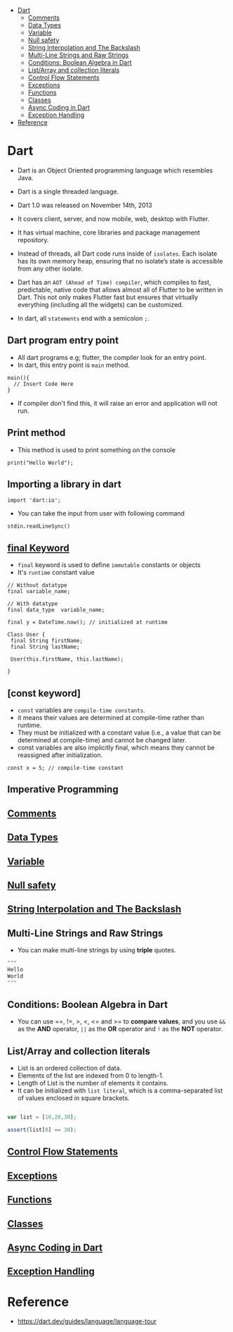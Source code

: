 - [Dart](#dart)
  - [Comments](#comments)
  - [Data Types](#data-types)
  - [Variable](#variable)
  - [Null safety](#null-safety)
  - [String Interpolation and The Backslash](#string-interpolation-and-the-backslash)
  - [Multi-Line Strings and Raw Strings](#multi-line-strings-and-raw-strings)
  - [Conditions: Boolean Algebra in Dart](#conditions-boolean-algebra-in-dart)
  - [List/Array and collection literals](#listarray-and-collection-literals)
  - [Control Flow Statements](#control-flow-statements)
  - [Exceptions](#exceptions)
  - [Functions](#functions)
  - [Classes](#classes)
  - [Async Coding in Dart](#async-coding-in-dart)
  - [Exception Handling](#exception-handling)
- [Reference](#reference)

# Dart

- Dart is an Object Oriented programming language which resembles Java.

- Dart is a single threaded language.

- Dart 1.0 was released on November 14th, 2013

- It covers client, server, and now mobile, web, desktop with Flutter.

- It has virtual machine, core libraries and package management repository.

- Instead of threads, all Dart code runs inside of `isolates`. Each isolate has its own memory heap, ensuring that no isolate’s state is accessible from any other isolate.

- Dart has an `AOT (Ahead of Time) compiler`, which compiles to fast, predictable, native code that allows almost all of Flutter to be written in Dart. This not only makes Flutter fast but ensures that virtually everything (including all the widgets) can be customized.

- In dart, all `statements` end with a semicolon `;`.

## Dart program entry point

- All dart programs e.g; flutter, the compiler look for an entry point.
- In dart, this entry point is `main` method.

```
main(){
  // Insert Code Here
}
```

- If compiler don't find this, it will raise an error and application will not run.

## Print method

- This method is used to print something on the console

```
print("Hello World");
```

## Importing a library in dart

```import 'dart:io';```


- You can take the input from user with following command 

```stdin.readLineSync()```

## [final Keyword](https://www.educative.io/answers/what-is-the-final-keyword-in-dart)

- `final` keyword is used to define `immutable` constants or objects
- It's `runtime` constant value

```
// Without datatype
final variable_name;

// With datatype
final data_type  variable_name;
```

```
final y = DateTime.now(); // initialized at runtime

Class User {
 final String firstName;
 final String lastName;

 User(this.firstName, this.lastName);

}

```

## [const keyword]

- `const` variables are `compile-time constants`.
- it means their values are determined at compile-time rather than runtime. 
- They must be initialized with a constant value (i.e., a value that can be determined at compile-time) and cannot be changed later. 
- const variables are also implicitly final, which means they cannot be reassigned after initialization.


```
const x = 5; // compile-time constant
```

## Imperative Programming

## [Comments](dart/dart_commends.md)

## [Data Types](dart/dart_data_types.md)

## [Variable](dart/dart_variables.md)

## [Null safety](dart/dart_null_safety.md)

## [String Interpolation and The Backslash](dart/dart_backslash.md)


## Multi-Line Strings and Raw Strings

- You can make multi-line strings by using **triple** quotes.

```js
"""
Hello
World
"""
```

## Conditions: Boolean Algebra in Dart

- You can use ==, !=, >, <, <= and >= to **compare values**, and you use `&&` as the **AND** operator, `||` as the **OR** operator and `!` as the **NOT** operator.


## List/Array and collection literals

- List is an ordered collection of data.
- Elements of the list are indexed from 0 to length-1.
- Length of List is the number of elements it contains.
- It can be initialized with `list literal`, which is a comma-separated list of values enclosed in square brackets.

```js

var list = [10,20,30];

assert(list[0] == 30);

```

## [Control Flow Statements](dart/dart_conditional_flows.md)

## [Exceptions](dart/dart_exceptions.md)

## [Functions](dart/dart_functions.md)

## [Classes](dart/dart_classes.md)

## [Async Coding in Dart](dart/dart_async_await.md)

## [Exception Handling](dart/dart_exceptions.md)

# Reference
- https://dart.dev/guides/language/language-tour
